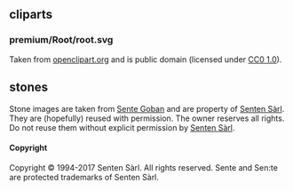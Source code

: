 ## cliparts

### premium/Root/root.svg

Taken from [openclipart.org] and is public domain (licensed under [CC0 1.0]).

## stones

Stone images are taken from [Sente Goban] and are property of [Senten Sàrl]. They are (hopefully) reused with permission. The owner reserves all rights. Do not reuse them without explicit permission by [Senten Sàrl].

#### Copyright

Copyright © 1994-2017 Senten Sàrl. All rights reserved. Sente and Sen:te are protected trademarks of Senten Sàrl.


[CC0 1.0]: https://creativecommons.org/publicdomain/zero/1.0/
[openclipart.org]: https://openclipart.org/share
[Senten Sàrl]: http://www.sente.ch/?lang=en
[Sente Goban]: http://www.gobanapp.com/
